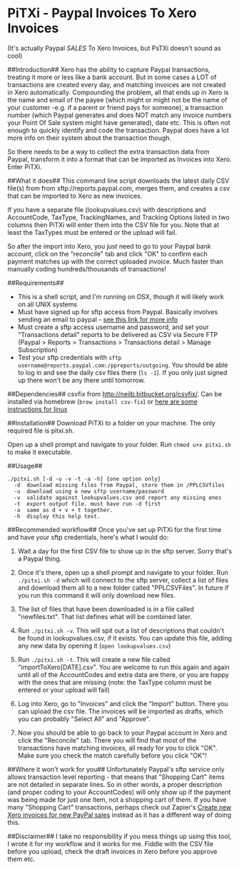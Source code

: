 # PiTXi - Paypal Invoices To Xero Invoices #
(It's actually Paypal _SALES_ To Xero Invoices, but PsTXi doesn't sound as cool)

##Introduction##
Xero has the ability to capture Paypal transactions, treating it more or less like a bank account. But in some cases a LOT of transactions are created every day, and matching invoices are not created in Xero automatically. Compounding the problem, all that ends up in Xero is the name and email of the payee (which might or might not be the name of your customer -e.g. if a parent or friend pays for someone), a transaction number (which Paypal generates and does NOT match any invoice numbers your Point Of Sale system might have generated), date etc. This is often not enough to quickly identify and code the transaction. Paypal does have a lot more info on their system about the transaction though.

So there needs to be a way to collect the extra transaction data from Paypal, transform it into a format that can be imported as Invoices into Xero. Enter PiTXi.

##What it does##
This command line script downloads the latest daily CSV file(s) from from sftp://reports.paypal.com, merges them, and creates a csv that can be imported to Xero as new invoices.

If you have a separate file (lookupvalues.csv) with descriptions and AccountCode, TaxType, TrackingNames, and Tracking Options listed in two columns then PiTXi will enter them into the CSV file for you. Note that at least the TaxTypes must be entered or the upload will fail.

So after the import into Xero, you just need to go to your Paypal bank account, click on the "reconcile" tab and click "OK" to confirm each payment matches up with the correct uploaded invoice. Much faster than manually coding hundreds/thousands of transactions!

##Requirements##
* This is a shell script, and I'm running on OSX, though it will likely work on all UNIX systems
* Must have signed up for sftp access from Paypal. Basically involves sending an email to paypal - [see this link for more info](https://www.paypalobjects.com/webstatic/en_US/developer/docs/pdf/PP_LRD_SecureFTP.pdf)
* Must create a sftp access username and password, and set your "Transactions detail" reports to be delivered as CSV via Secure FTP (Paypal > Reports > Transactions > Transactions detail > Manage Subscription)
* Test your sftp credentials with `sftp username@reports.paypal.com:/ppreports/outgoing`. You should be able to log in and see the daily csv files there (`ls -1`). If you only just signed up there won't be any there until tomorrow.


##Dependencies##
csvfix from http://neilb.bitbucket.org/csvfix/. Can be installed via homebrew (`brew install csv-fix`) or [here are some instructions for linux](http://www.interesting2me.com/install-csvfix-ubuntu/)

##Installation##
Download PiTXi to a folder on your machine. The only required file is pitxi.sh.

Open up a shell prompt and navigate to your folder. Run `chmod u+x pitxi.sh` to make it executable.

##Usage##
```
./pitxi.sh [-d -u -v -t -a -h] {one option only}
  -d  download missing files from Paypal, store them in /PPLCSVfiles
  -u  download using a new sftp username/password
  -v  validate against lookupvalues.csv and report any missing ones
  -t  export output file. must have run -d first
  -a  same as d + v + t together.
  -h  display this help text.
```

##Recommended workflow##
Once you've set up PiTXi for the first time and have your sftp credentials, here's what I would do:

1.  Wait a day for the first CSV file to show up in the sftp server. Sorry that's a Paypal thing.

2.  Once it's there, open up a shell prompt and navigate to your folder. Run `./pitxi.sh -d` which will connect to the sftp server, collect a list of files and download them all to a new folder called "PPLCSVFiles". In future if you run this command it will only download new files.

3.  The list of files that have been downloaded is in a file called "newfiles.txt". That list defines what will be combined later.

4.  Run `./pitxi.sh -v`. This will spit out a list of descriptions that couldn't be found in lookupvalues.csv, if it exists. You can update this file, adding any new data by opening it (`open lookupvalues.csv`)

5.  Run `./pitxi.sh -t`. This will create a new file called "importToXero[DATE].csv". You are welcome to run this again and again until all of the AccountCodes and extra data are there, or you are happy with the ones that are missing (note: the TaxType column must be entered or your upload will fail)

6.  Log into Xero, go to "Invoices" and click the "Import" button. There you can upload the csv file. The invoices will be imported as drafts, which you can probably "Select All" and "Approve".

7.  Now you should be able to go back to your Paypal account in Xero and click the "Reconcile" tab. There you will find that most of the transactions have matching invoices, all ready for you to click "OK". Make sure you check the match carefully before you click "OK"!

##Where it won't work for you##
Unfortunately Paypal's sftp service only allows transaction level reporting - that means that "Shopping Cart" items are not detailed in separate lines. So in other words, a proper description (and proper coding to your AccountCodes) will only show up if the payment was being made for just one item, not a shopping cart of them. If you have many "Shopping Cart" transactions, perhaps check out Zapier's [Create new Xero invoices for new PayPal sales](https://zapier.com/zapbook/zaps/2122/create-new-xero-invoices-for-new-paypal-sales/) instead as it has a different way of doing this.

##Disclaimer##
I take no responsibility if you mess things up using this tool, I wrote it for my workflow and it works for me. Fiddle with the CSV file before you upload, check the draft invoices in Xero before you approve them etc.
